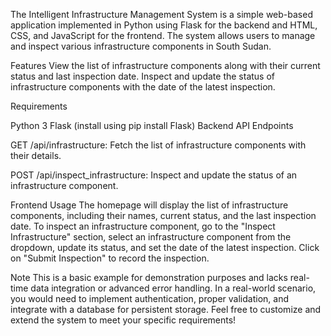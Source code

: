 The Intelligent Infrastructure Management System is a simple web-based application implemented in Python using Flask for the backend and HTML, CSS, and JavaScript for the frontend. The system allows users to manage and inspect various infrastructure components in South Sudan.

Features
View the list of infrastructure components along with their current status and last inspection date.
Inspect and update the status of infrastructure components with the date of the latest inspection.


Requirements

Python 3
Flask (install using pip install Flask)
Backend API Endpoints

GET /api/infrastructure: Fetch the list of infrastructure components with their details.

POST /api/inspect_infrastructure: Inspect and update the status of an infrastructure component.


Frontend Usage
The homepage will display the list of infrastructure components, including their names, current status, and the last inspection date.
To inspect an infrastructure component, go to the "Inspect Infrastructure" section, select an infrastructure component from the dropdown, update its status, and set the date of the latest inspection. Click on "Submit Inspection" to record the inspection.


Note
This is a basic example for demonstration purposes and lacks real-time data integration or advanced error handling.
In a real-world scenario, you would need to implement authentication, proper validation, and integrate with a database for persistent storage.
Feel free to customize and extend the system to meet your specific requirements!